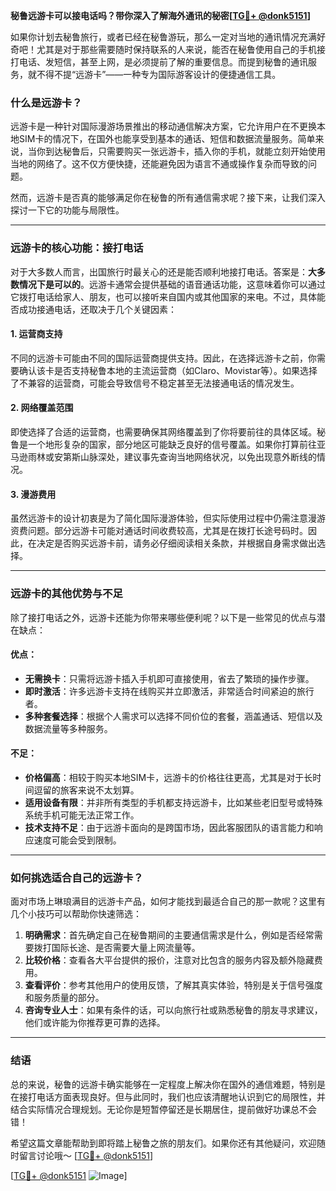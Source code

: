 **秘鲁远游卡可以接电话吗？带你深入了解海外通讯的秘密[[TG💪+ @donk5151](https://t.me/s/donk5151)]**

如果你计划去秘鲁旅行，或者已经在秘鲁游玩，那么一定对当地的通讯情况充满好奇吧！尤其是对于那些需要随时保持联系的人来说，能否在秘鲁使用自己的手机接打电话、发短信，甚至上网，是必须提前了解的重要信息。而提到秘鲁的通讯服务，就不得不提“远游卡”——一种专为国际游客设计的便捷通信工具。

### 什么是远游卡？

远游卡是一种针对国际漫游场景推出的移动通信解决方案，它允许用户在不更换本地SIM卡的情况下，在国外也能享受到基本的通话、短信和数据流量服务。简单来说，当你到达秘鲁后，只需要购买一张远游卡，插入你的手机，就能立刻开始使用当地的网络了。这不仅方便快捷，还能避免因为语言不通或操作复杂而导致的问题。

然而，远游卡是否真的能够满足你在秘鲁的所有通信需求呢？接下来，让我们深入探讨一下它的功能与局限性。

---

### 远游卡的核心功能：接打电话

对于大多数人而言，出国旅行时最关心的还是能否顺利地接打电话。答案是：**大多数情况下是可以的**。远游卡通常会提供基础的语音通话功能，这意味着你可以通过它拨打电话给家人、朋友，也可以接听来自国内或其他国家的来电。不过，具体能否成功接通电话，还取决于几个关键因素：

#### 1. **运营商支持**
不同的远游卡可能由不同的国际运营商提供支持。因此，在选择远游卡之前，你需要确认该卡是否支持秘鲁本地的主流运营商（如Claro、Movistar等）。如果选择了不兼容的运营商，可能会导致信号不稳定甚至无法接通电话的情况发生。

#### 2. **网络覆盖范围**
即使选择了合适的运营商，也需要确保其网络覆盖到了你将要前往的具体区域。秘鲁是一个地形复杂的国家，部分地区可能缺乏良好的信号覆盖。如果你打算前往亚马逊雨林或安第斯山脉深处，建议事先查询当地网络状况，以免出现意外断线的情况。

#### 3. **漫游费用**
虽然远游卡的设计初衷是为了简化国际漫游体验，但实际使用过程中仍需注意漫游资费问题。部分远游卡可能对通话时间收费较高，尤其是在拨打长途号码时。因此，在决定是否购买远游卡前，请务必仔细阅读相关条款，并根据自身需求做出选择。

---

### 远游卡的其他优势与不足

除了接打电话之外，远游卡还能为你带来哪些便利呢？以下是一些常见的优点与潜在缺点：

#### 优点：
- **无需换卡**：只需将远游卡插入手机即可直接使用，省去了繁琐的操作步骤。
- **即时激活**：许多远游卡支持在线购买并立即激活，非常适合时间紧迫的旅行者。
- **多种套餐选择**：根据个人需求可以选择不同价位的套餐，涵盖通话、短信以及数据流量等多种服务。

#### 不足：
- **价格偏高**：相较于购买本地SIM卡，远游卡的价格往往更高，尤其是对于长时间逗留的旅客来说不太划算。
- **适用设备有限**：并非所有类型的手机都支持远游卡，比如某些老旧型号或特殊系统手机可能无法正常工作。
- **技术支持不足**：由于远游卡面向的是跨国市场，因此客服团队的语言能力和响应速度可能会受到限制。

---

### 如何挑选适合自己的远游卡？

面对市场上琳琅满目的远游卡产品，如何才能找到最适合自己的那一款呢？这里有几个小技巧可以帮助你快速筛选：

1. **明确需求**：首先确定自己在秘鲁期间的主要通信需求是什么，例如是否经常需要拨打国际长途、是否需要大量上网流量等。
2. **比较价格**：查看各大平台提供的报价，注意对比包含的服务内容及额外隐藏费用。
3. **查看评价**：参考其他用户的使用反馈，了解其真实体验，特别是关于信号强度和服务质量的部分。
4. **咨询专业人士**：如果有条件的话，可以向旅行社或熟悉秘鲁的朋友寻求建议，他们或许能为你推荐更可靠的选择。

---

### 结语

总的来说，秘鲁的远游卡确实能够在一定程度上解决你在国外的通信难题，特别是在接打电话方面表现良好。但与此同时，我们也应该清醒地认识到它的局限性，并结合实际情况合理规划。无论你是短暂停留还是长期居住，提前做好功课总不会错！

希望这篇文章能帮助到即将踏上秘鲁之旅的朋友们。如果你还有其他疑问，欢迎随时留言讨论哦～ [[TG💪+ @donk5151](https://t.me/s/donk5151)]  

[[TG💪+ @donk5151](https://t.me/s/donk5151) ![Image](https://i.postimg.cc/rwNCRYN7/Snipaste-2025-04-30-17-27-05.png)]